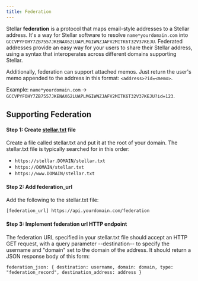 ```yaml
---
title: Federation
---
```


Stellar **federation** is a protocol that maps email-style addresses to a Stellar address. It's a way for Stellar software
to resolve `name*yourdomain.com` into `GCCVPYFOHY7ZB7557JKENAX62LUAPLMGIWNZJAFV2MITK6T32V37KEJU`. Federated addresses provide
an easy way for your users to share their Stellar address, using a syntax that interoperates across different domains supporting Stellar.

Additionally, federation can support attached memos. Just return the user's memo appended to the address in this format:
`<address>?id=<memo>`. 

Example: `name*yourdomain.com` -> `GCCVPYFOHY7ZB7557JKENAX62LUAPLMGIWNZJAFV2MITK6T32V37KEJU?id=123`.

## Supporting Federation

#### Step 1: Create [stellar.txt](/concepts/stellar.txt.md) file

Create a file called stellar.txt and put it at the root of your domain. The stellar.txt file is typically searched for in this order:

- `https://stellar.DOMAIN/stellar.txt`
- `https://DOMAIN/stellar.txt`
- `https://www.DOMAIN/stellar.txt`

#### Step 2: Add federation_url

Add the following to the stellar.txt file:

`[federation_url] https://api.yourdomain.com/federation`

#### Step 3: Implement federation url HTTP endpoint

The federation URL specified in your stellar.txt file should accept an HTTP GET request, with a query parameter --destination--
to specify the username and "domain" set to the domain of the address. It should return a JSON response body of this form:

`
federation_json: {
  destination: username,
  domain: domain,
  type: "federation_record",
  destination_address: address
}
`

